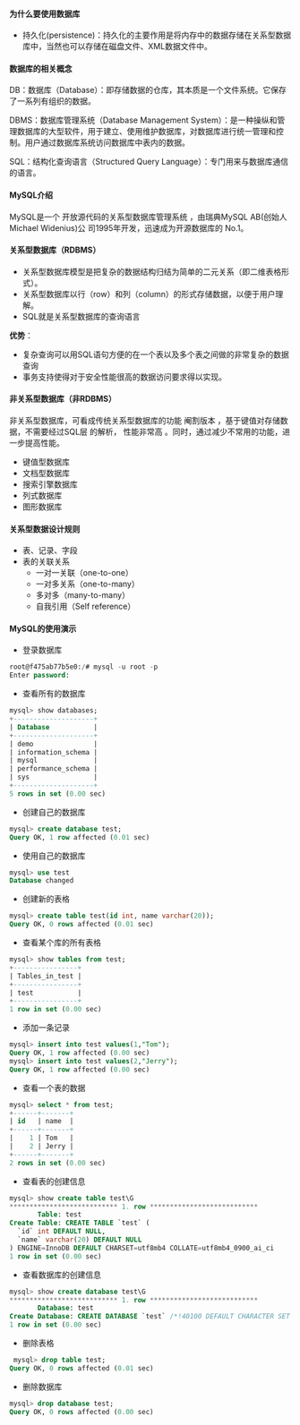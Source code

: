 #### 为什么要使用数据库

- 持久化(persistence)：持久化的主要作用是将内存中的数据存储在关系型数据库中，当然也可以存储在磁盘文件、XML数据文件中。

#### 数据库的相关概念

DB：数据库（Database）：即存储数据的仓库，其本质是一个文件系统。它保存了一系列有组织的数据。

DBMS：数据库管理系统（Database Management System）：是一种操纵和管理数据库的大型软件，用于建立、使用维护数据库，对数据库进行统一管理和控制。用户通过数据库系统访问数据库中表内的数据。

SQL：结构化查询语言（Structured Query Language）：专门用来与数据库通信的语言。

#### MySQL介绍

MySQL是一个 开放源代码的关系型数据库管理系统 ，由瑞典MySQL AB(创始人Michael Widenius)公 司1995年开发，迅速成为开源数据库的 No.1。

#### 关系型数据库（RDBMS）

- 关系型数据库模型是把复杂的数据结构归结为简单的二元关系（即二维表格形式）。
- 关系型数据库以行（row）和列（column）的形式存储数据，以便于用户理解。
- SQL就是关系型数据库的查询语言

**优势**：

- 复杂查询可以用SQL语句方便的在一个表以及多个表之间做的非常复杂的数据查询
- 事务支持使得对于安全性能很高的数据访问要求得以实现。

#### 非关系型数据库（非RDBMS）

非关系型数据库，可看成传统关系型数据库的功能 阉割版本 ，基于键值对存储数据，不需要经过SQL层
的解析， 性能非常高 。同时，通过减少不常用的功能，进一步提高性能。

- 键值型数据库
- 文档型数据库
- 搜索引擎数据库
- 列式数据库
- 图形数据库

#### 关系型数据设计规则

- 表、记录、字段
- 表的关联关系
  - 一对一关联（one-to-one）
  - 一对多关系（one-to-many）
  - 多对多（many-to-many）
  - 自我引用（Self reference）

#### MySQL的使用演示

- 登录数据库

```sql
root@f475ab77b5e0:/# mysql -u root -p
Enter password: 
```

- 查看所有的数据库

```sql
mysql> show databases;
+--------------------+
| Database           |
+--------------------+
| demo               |
| information_schema |
| mysql              |
| performance_schema |
| sys                |
+--------------------+
5 rows in set (0.00 sec)
```

- 创建自己的数据库

```sql
mysql> create database test;
Query OK, 1 row affected (0.01 sec)
```

- 使用自己的数据库

```sql
mysql> use test
Database changed
```

- 创建新的表格

```sql
mysql> create table test(id int, name varchar(20));
Query OK, 0 rows affected (0.01 sec)
```

- 查看某个库的所有表格

```sql
mysql> show tables from test;
+----------------+
| Tables_in_test |
+----------------+
| test           |
+----------------+
1 row in set (0.00 sec)
```

- 添加一条记录

```sql
mysql> insert into test values(1,"Tom");
Query OK, 1 row affected (0.00 sec)
mysql> insert into test values(2,"Jerry");
Query OK, 1 row affected (0.00 sec)
```

- 查看一个表的数据

```sql
mysql> select * from test;
+------+-------+
| id   | name  |
+------+-------+
|    1 | Tom   |
|    2 | Jerry |
+------+-------+
2 rows in set (0.00 sec)
```

- 查看表的创建信息

```sql
mysql> show create table test\G
*************************** 1. row ***************************
       Table: test
Create Table: CREATE TABLE `test` (
  `id` int DEFAULT NULL,
  `name` varchar(20) DEFAULT NULL
) ENGINE=InnoDB DEFAULT CHARSET=utf8mb4 COLLATE=utf8mb4_0900_ai_ci
1 row in set (0.00 sec)
```

- 查看数据库的创建信息

```sql
mysql> show create database test\G
*************************** 1. row ***************************
       Database: test
Create Database: CREATE DATABASE `test` /*!40100 DEFAULT CHARACTER SET utf8mb4 COLLATE utf8mb4_0900_ai_ci */ /*!80016 DEFAULT ENCRYPTION='N' */
1 row in set (0.00 sec)
```

- 删除表格

```sql
 mysql> drop table test;
Query OK, 0 rows affected (0.01 sec)
```

- 删除数据库

```sql
mysql> drop database test;
Query OK, 0 rows affected (0.00 sec)
```

